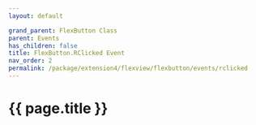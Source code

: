 ```yaml
---
layout: default

grand_parent: FlexButton Class
parent: Events
has_children: false
title: FlexButton.RClicked Event
nav_order: 2
permalink: /package/extension4/flexview/flexbutton/events/rclicked
---
```

# {{ page.title }}